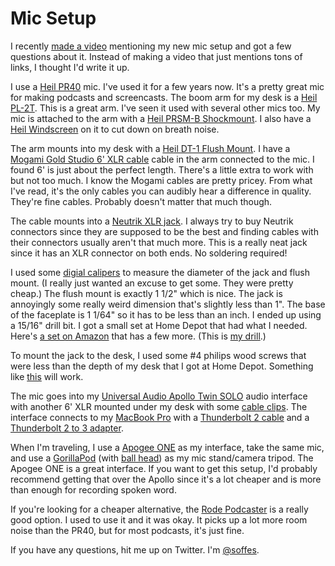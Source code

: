# Mic Setup

I recently [made a video](https://www.youtube.com/watch?v=Vi9KaTbGPKA) mentioning my new mic setup and got a few questions about it. Instead of making a video that just mentions tons of links, I thought I'd write it up.

I use a [Heil PR40](http://amzn.to/2mpzNhV) mic. I've used it for a few years now. It's a pretty great mic for making podcasts and screencasts. The boom arm for my desk is a [Heil PL-2T](http://amzn.to/2m9ZXon). This is a great arm. I've seen it used with several other mics too. My mic is attached to the arm with a [Heil PRSM-B Shockmount](http://amzn.to/2mpw6ZI). I also have a [Heil Windscreen](http://amzn.to/2mpWgf5) on it to cut down on breath noise.

The arm mounts into my desk with a [Heil DT-1 Flush Mount](http://amzn.to/2l8v6Je). I have a [Mogami Gold Studio 6' XLR cable](http://amzn.to/2ll2KGP) cable in the arm connected to the mic. I found 6' is just about the perfect length. There's a little extra to work with but not too much. I know the Mogami cables are pretty pricey. From what I've read, it's the only cables you can audibly hear a difference in quality. They're fine cables. Probably doesn't matter that much though.

The cable mounts into a [Neutrik XLR jack](http://amzn.to/2mpIFEt). I always try to buy Neutrik connectors since they are supposed to be the best and finding cables with their connectors usually aren't that much more. This is a really neat jack since it has an XLR connector on both ends. No soldering required!

I used some [digial calipers](http://amzn.to/2mHuma7) to measure the diameter of the jack and flush mount. (I really just wanted an excuse to get some. They were pretty cheap.) The flush mount is exactly 1 1/2" which is nice. The jack is annoyingly some really weird dimension that's slightly less than 1". The base of the faceplate is 1 1/64" so it has to be less than an inch. I ended up using a 15/16" drill bit. I got a small set at Home Depot that had what I needed. Here's [a set on Amazon](http://amzn.to/2mHJ2Gs) that has a few more. (This is [my drill](http://amzn.to/2mpMXvk).)

To mount the jack to the desk, I used some #4 philips wood screws that were less than the depth of my desk that I got at Home Depot. Something like [this](http://amzn.to/2mHr4Ea) will work.

The mic goes into my [Universal Audio Apollo Twin SOLO](http://amzn.to/2lkDvEK) audio interface with another 6' XLR mounted under my desk with some [cable clips](http://amzn.to/2l8HdpF). The interface connects to my [MacBook Pro](http://amzn.to/2mHvLOf) with a [Thunderbolt 2 cable](http://amzn.to/2mBwSzG) and a [Thunderbolt 2 to 3 adapter](http://www.apple.com/shop/product/MMEL2AM/A).

When I'm traveling, I use a [Apogee ONE](http://amzn.to/2mpG4u4) as my interface, take the same mic, and use a [GorillaPod](http://amzn.to/2l8sN99) (with [ball head](http://amzn.to/2mpLXri)) as my mic stand/camera tripod. The Apogee ONE is a great interface. If you want to get this setup, I'd probably recommend getting that over the Apollo since it's a lot cheaper and is more than enough for recording spoken word.

If you're looking for a cheaper alternative, the [Rode Podcaster](http://amzn.to/2m9Uy0J) is a really good option. I used to use it and it was okay. It picks up a lot more room noise than the PR40, but for most podcasts, it's just fine.

If you have any questions, hit me up on Twitter. I'm [@soffes](https://twitter.com/soffes).
